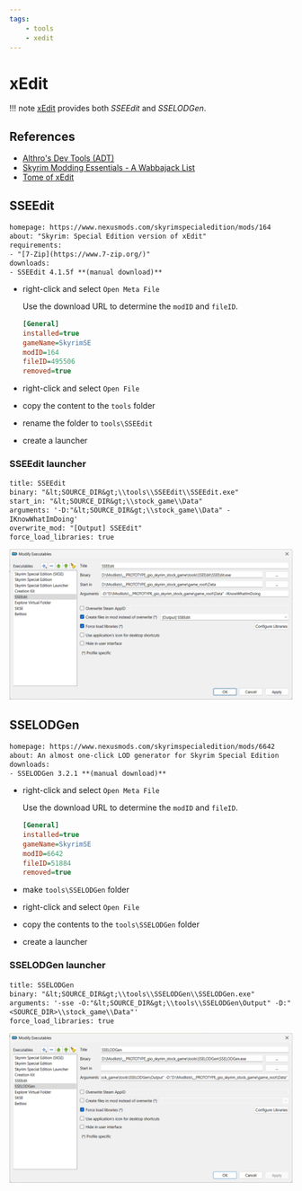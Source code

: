 ```yaml
---
tags:
    - tools
    - xedit
---
```


# xEdit

!!! note
    [xEdit](https://github.com/TES5Edit/TES5Edit) provides both *SSEEdit* and *SSELODGen*.

## References

* [Althro's Dev Tools (ADT)](https://github.com/Styyx1/ADT)
* [Skyrim Modding Essentials - A Wabbajack List](https://www.nexusmods.com/skyrimspecialedition/mods/71689)
* [Tome of xEdit](https://tes5edit.github.io/docs/)

## SSEEdit

```project_info
homepage: https://www.nexusmods.com/skyrimspecialedition/mods/164
about: "Skyrim: Special Edition version of xEdit"
requirements:
- "[7-Zip](https://www.7-zip.org/)"
downloads:
- SSEEdit 4.1.5f **(manual download)**
```

* right-click and select `Open Meta File`

    Use the download URL to determine the `modID` and `fileID`.

    ```ini
    [General]
    installed=true
    gameName=SkyrimSE
    modID=164
    fileID=495506
    removed=true
    ```

* right-click and select `Open File`
* copy the content to the `tools` folder
* rename the folder to `tools\SSEEdit`
* create a launcher

### SSEEdit launcher

```mo2_launcher
title: SSEEdit
binary: "&lt;SOURCE_DIR&gt;\\tools\\SSEEdit\\SSEEdit.exe"
start_in: "&lt;SOURCE_DIR&gt;\\stock_game\\Data"
arguments: '-D:"&lt;SOURCE_DIR&gt;\\stock_game\\Data" -IKnowWhatImDoing'
overwrite_mod: "[Output] SSEEdit"
force_load_libraries: true
```

![sseedit launcher config](../images/sseedit_launcher.png)

## SSELODGen

```project_info
homepage: https://www.nexusmods.com/skyrimspecialedition/mods/6642
about: An almost one-click LOD generator for Skyrim Special Edition
downloads:
- SSELODGen 3.2.1 **(manual download)**
```

* right-click and select `Open Meta File`

    Use the download URL to determine the `modID` and `fileID`.

    ```ini
    [General]
    installed=true
    gameName=SkyrimSE
    modID=6642
    fileID=51884
    removed=true
    ```

* make `tools\SSELODGen` folder
* right-click and select `Open File`
* copy the contents to the `tools\SSELODGen` folder
* create a launcher

### SSELODGen launcher

```mo2_launcher
title: SSELODGen
binary: "&lt;SOURCE_DIR&gt;\\tools\\SSELODGen\\SSELODGen.exe"
arguments: '-sse -O:"&lt;SOURCE_DIR&gt;\\tools\\SSELODGen\Output" -D:"<SOURCE_DIR>\\stock_game\\Data"'
force_load_libraries: true
```

![sselodgen launcher config](../images/sselodgen_launcher.png)
